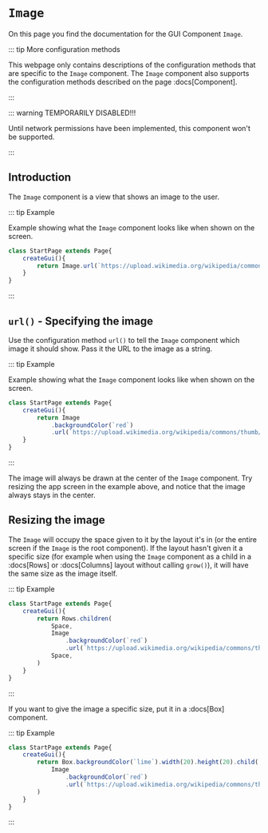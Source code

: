 <script>
	import ViewApp from '$lib/ViewApp.svelte'
</script>

# `Image`
On this page you find the documentation for the GUI Component `Image`.

::: tip More configuration methods

This webpage only contains descriptions of the configuration methods that are specific to the `Image` component. The `Image` component also supports the configuration methods described on the page :docs[Component].

:::

::: warning TEMPORARILY DISABLED!!!

Until network permissions have been implemented, this component won't be supported.

:::




## Introduction
The `Image` component is a view that shows an image to the user.

::: tip Example

Example showing what the `Image` component looks like when shown on the screen.

```js baga-show
class StartPage extends Page{
	createGui(){
		return Image.url(`https://upload.wikimedia.org/wikipedia/commons/thumb/e/e0/SNice.svg/800px-SNice.svg.png`)
	}
}
```

:::


## `url()` - Specifying the image
Use the configuration method `url()` to tell the `Image` component which image it should show. Pass it the URL to the image as a string.

::: tip Example

Example showing what the `Image` component looks like when shown on the screen.

```js baga-show-editor-code
class StartPage extends Page{
	createGui(){
		return Image
			.backgroundColor(`red`)
			.url(`https://upload.wikimedia.org/wikipedia/commons/thumb/e/e0/SNice.svg/800px-SNice.svg.png`)
	}
}
```

:::

The image will always be drawn at the center of the `Image` component. Try resizing the app screen in the example above, and notice that the image always stays in the center.





## Resizing the image
The `Image` will occupy the space given to it by the layout it's in (or the entire screen if the `Image` is the root component). If the layout hasn't given it a specific size (for example when using the `Image` component as a child in a :docs[Rows] or :docs[Columns] layout without calling `grow()`), it will have the same size as the image itself.


::: tip Example

```js baga-show-editor-code
class StartPage extends Page{
	createGui(){
		return Rows.children(
			Space,
			Image
				.backgroundColor(`red`)
				.url(`https://upload.wikimedia.org/wikipedia/commons/thumb/e/e0/SNice.svg/800px-SNice.svg.png`),
			Space,
		)
	}
}
```

:::

If you want to give the image a specific size, put it in a :docs[Box] component.

::: tip Example

```js baga-show-editor-code
class StartPage extends Page{
	createGui(){
		return Box.backgroundColor(`lime`).width(20).height(20).child(
			Image
				.backgroundColor(`red`)
				.url(`https://upload.wikimedia.org/wikipedia/commons/thumb/e/e0/SNice.svg/800px-SNice.svg.png`),
		)
	}
}
```

:::